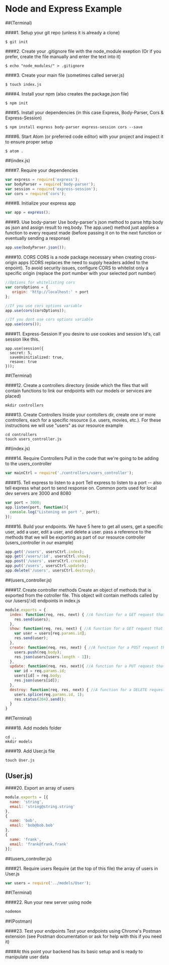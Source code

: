Node and Express Example
========================

##(Terminal)

####1. Setup your git repo
(unless it is already a clone)
```
$ git init
```

####2. Create your .gitignore file
with the node_module exeption (Or if you prefer, create the file manually and enter the text into it)
```
$ echo "node_modules/" > .gitignore
```

####3. Create your main file
(sometimes called server.js)
```
$ touch index.js
```

####4. Install your npm
(also creates the package.json file)
```
$ npm init
```

####5. Install your dependencies
(in this case Express, Body-Parser, Cors & Express-Session)
```
$ npm install express body-parser express-session cors --save
```

####6. Start Atom
(or preferred code editor) with your project and inspect it to ensure proper setup
```
$ atom .
```

##(index.js)

####7. Require your dependencies
```javascript
var express = require('express');
var bodyParser = require('body-parser');
var session = require('express-session');
var cors = require('cors');
```

####8. Initialize your express app
```javascript
var app = express();
```

####9. Use body-parser
Use body-parser's json method to parse http body as json and assign result to req.body. The app.use() method just applies a function to every request made (before passing it on to the next function or eventually sending a response)
```javascript
app.use(bodyParser.json());
```

####10. CORS
CORS is a node package necessary when creating cross-origin apps (CORS replaces the need to supply headers added to the enpoint). To avoid security issues, configure CORS to whitelist only a specific origin (replace the port number with your selected port number)
```javascript
//Options for whitelisting cors
var corsOptions = {
   origin: 'http://localhost:' + port
};

//If you use cors options variable
app.use(cors(corsOptions));

//If you dont use cors options variable
app.use(cors());
```

####11. Express-Session
If you desire to use cookies and session Id's, call session like this.
```
app.use(session({
  secret: 5,
  saveUninitialized: true,
  resave: true
}));
```

##(Terminal)

####12. Create a controllers directory
(inside which the files that will contain functions to link our endpoints with our models or services are placed)
```
mkdir controllers
```

####13. Create Controllers
Inside your contollers dir, create one or more controllers, each for a specific resource (i.e. users, movies, etc.). For these instructions we will use "users" as our resource example
```
cd controllers
touch users_controller.js
```

##(index.js)

####14. Require Controllers
Pull in the code that we're going to be adding to the users_controller
```javascript
var mainCtrl = require('./controllers/users_controller');
```

####15. Tell express to listen to a port
Tell express to listen to a port -- also tell express what port to send response on. Common ports used for local dev servers are 3000 and 8080
```javascript
var port = 3000;
app.listen(port, function(){
  console.log("Listening on port ", port);
});
```

####16. Build your endpoints.
We have 5 here to get all users, get a specific user, add a user, edit a user, and delete a user. pass a reference to the methods that we will be exporting as part of our resource controller (users_controller in our example)
```javascript
app.get('/users', usersCtrl.index);
app.get('/users/:id', usersCtrl.show);
app.post('/users', usersCtrl.create);
app.put('/users', usersCtrl.update);
app.delete('/users', usersCtrl.destroy);
```

##(users_controller.js)

####17. Create controller methods
Create an object of methods that is exported from the cotroller file. This object will contain methods called by our /users(/:id) endpoints in index.js
```javascript
module.exports = {
  index: function(req, res, next) { //A function for a GET request that returns the whole array of users
    res.send(users);
  },
  show: function(req, res, next) { //A function for a GET request that returns a specific user
    var user = users[req.params.id];
    res.send(user);
  },
  create: function(req, res, next) { //A function for a POST request that creates a new user
    users.push(req.body);
    res.json(users[users.length - 1]);
  },
  update: function(req, res, next){ //A function for a PUT request that updates a user
    var id = req.params.id;
    users[id] = req.body;
    res.json(users[id]);
  },
  destroy: function(req, res, next) { //A function for a DELETE request that removes a user
    users.splice(req.params.id, 1);
    res.status(204).send();
  }
}
```

##(Terminal)

####18. Add models folder
```
cd ..
mkdir models
```

####19. Add User.js file
```
touch User.js
```

## (User.js)

####20. Export an array of users
```javascript
module.exports = [{
  name: 'string',
  email: 'string@string.string'
},
{
  name: 'bob',
  email: 'bob@bob.bob'
},
{
  name: 'frank',
  email: 'frank@frank.frank'
}];
```

##(users_controller.js)

####21. Require users
Require (at the top of this file) the array of users in User.js
```javascript
var users = require('../models/User');
```

##(Terminal)

####22. Run your new server using node
```javascript
nodemon
```

##(Postman)

####23. Test your endpoints
Test your endpoints using Chrome's Postman extension (see Postman documentation or ask for help with this if you need it)

####At this point your backend has its basic setup and is ready to manipulate user data
